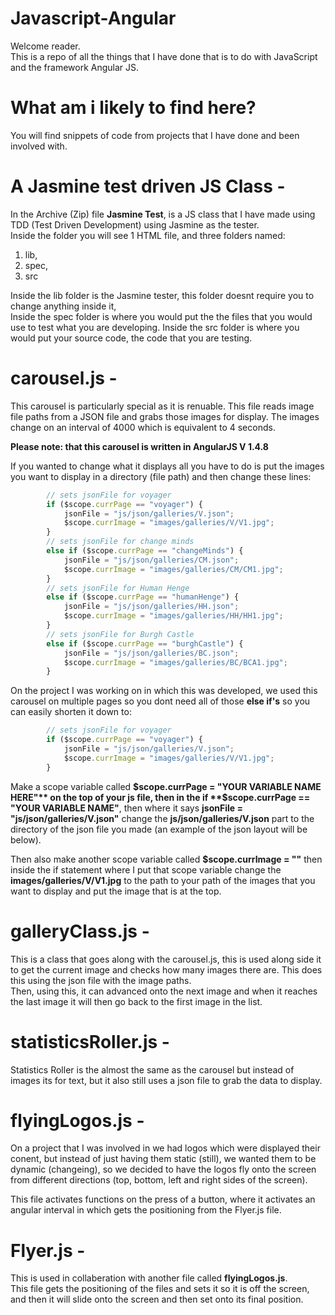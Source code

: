 # Javascript-Angular
Welcome reader.  
This is a repo of all the things that I have done that is to do with JavaScript and the framework Angular JS.  
  
# What am i likely to find here?
You will find snippets of code from projects that I have done and been involved with.  
  
  
# A Jasmine test driven JS Class -  
In the Archive (Zip) file **Jasmine Test**, is a JS class that I have made using TDD (Test Driven Development) using Jasmine as the tester.  
Inside the folder you will see 1 HTML file, and three folders named:
 1. lib, 
 1. spec,
 1. src
 
Inside the lib folder is the Jasmine tester, this folder doesnt require you to change anything inside it,  
Inside the spec folder is where you would put the the files that you would use to test what you are developing.
Inside the src folder is where you would put your source code, the code that you are testing.  
  
# carousel.js -  
This carousel is particularly special as it is renuable. This file reads image file paths from a JSON file and grabs those images
for display. The images change on an interval of 4000 which is equivalent to 4 seconds.  

**Please note: that this carousel is written in AngularJS V 1.4.8**  

If you wanted to change what it displays all you have to do is put the images you want to display in a directory (file path)
and then change these lines:  

```javascript
		// sets jsonFile for voyager
		if ($scope.currPage == "voyager") {
			jsonFile = "js/json/galleries/V.json";
			$scope.currImage = "images/galleries/V/V1.jpg";
		}
		// sets jsonFile for change minds
		else if ($scope.currPage == "changeMinds") {
			jsonFile = "js/json/galleries/CM.json";
			$scope.currImage = "images/galleries/CM/CM1.jpg";
		}
		// sets jsonFile for Human Henge
		else if ($scope.currPage == "humanHenge") {
			jsonFile = "js/json/galleries/HH.json";
			$scope.currImage = "images/galleries/HH/HH1.jpg";
		}
		// sets jsonFile for Burgh Castle
		else if ($scope.currPage == "burghCastle") {
			jsonFile = "js/json/galleries/BC.json";
			$scope.currImage = "images/galleries/BC/BCA1.jpg";
		}
```  
On the project I was working on in which this was developed, we used this carousel on multiple pages so you dont need all of those **else if's** so you can easily shorten it down to:  

```javascript
		// sets jsonFile for voyager
		if ($scope.currPage == "voyager") {
			jsonFile = "js/json/galleries/V.json";
			$scope.currImage = "images/galleries/V/V1.jpg";
		}
```  
Make a scope variable called **$scope.currPage = "YOUR VARIABLE NAME HERE"** on the top of your js file, then in the if **$scope.currPage == "YOUR VARIABLE NAME"**, then where it says **jsonFile = "js/json/galleries/V.json"** change the **js/json/galleries/V.json** part to the directory of the json file you made (an example of the json layout will be below).  

Then also make another scope variable called **$scope.currImage = ""** then inside the if statement where I put that scope variable change the **images/galleries/V/V1.jpg** to the path to your path of the images that you want to display and put the image that is at the top.  

# galleryClass.js -  
This is a class that goes along with the carousel.js, this is used along side it to get the current image and checks how many images there are. This does this using the json file with the image paths.  
Then, using this, it can advanced onto the next image and when it reaches the last image it will then go back to the first image in the list.  
  
# statisticsRoller.js -  
Statistics Roller is the almost the same as the carousel but instead of images its for text, but it also still uses a json file to grab the data to display.  

# flyingLogos.js -  
On a project that I was involved in we had logos which were displayed their conent, but instead of just having them static (still), we wanted them to be dynamic (changeing), so we decided to have the logos fly onto the screen from different directions (top, bottom, left and right sides of the screen).  

This file activates functions on the press of a button, where it activates an angular interval in which gets the positioning from the  Flyer.js file.

# Flyer.js -  
This is used in collaberation with another file called **flyingLogos.js**.  
This file gets the positioning of the files and sets it so it is off the screen, and then it will slide onto the screen and then set onto its final position.
